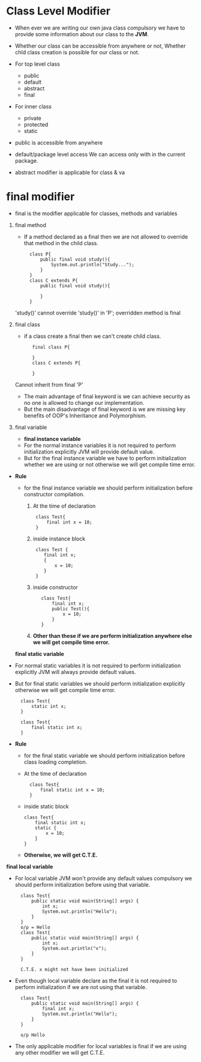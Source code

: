# Class Level Modifier
- When ever we are writing our own java class compulsory we have  to provide some information about our class to the **JVM**.
- Whether our class can be accessible from anywhere or not, Whether chld class creation is possible for our class or not.
- For top level class
    * public
    * default
    * abstract
    * final
- For inner class
    * private
    * protected
    * static

- public is accessible from anywhere
- default/package level access We can access only with in the current package.
- abstract modifier is applicable for class & va 


# final modifier
- final is the modifier applicable for classes, methods and variables

1. final method
    - If a method declared as a final then we are not allowed to override that method in the child class.

            class P{
                public final void study(){
                    System.out.println("Study...");
                }
            }
            class C extends P{
                public final void study(){
            
                }
            }

    'study()' cannot override 'study()' in 'P'; overridden method is final

2. final class 
   - if a class create a final then we can't create child class.

            final class P{
            
            }
            class C extends P{
            
            }
        
    Cannot inherit from final 'P'
    - The main advantage of final keyword is we can achieve security as no one is allowed to change our implementation.
    - But the main disadvantage of final keyword is we are missing key benefits of OOP's Inheritance and Polymorphism.

3. final variable
    - **final instance variable**
    - For the normal instance variables it is not required to perform initialization explicitly JVM will provide default value.
    - But for the final instance variable we have to perform initialization whether we are using or not otherwise we will get compile time error.
- **Rule**
  - for the final instance variable we should perform initialization before constructor compilation.
      1. At the time of declaration

              class Test{ 
                  final int x = 10; 
              }
      2. inside instance block
            
              class Test { 
                 final int x;
                 { 
                     x = 10;
                 } 
              }
    3. inside constructor

              class Test{
                  final int x;
                  public Test(){
                      x = 10;
                  }
              }
    4. **Other than these if we are perform initialization anywhere else we will get compile time error.**

  **final static variable**
- For normal static variables it is not required to perform initialization explicitly JVM will always provide default values.
- But for final static variables we should perform initialization explicitly otherwise we will get compile time error.

        class Test{
            static int x;
        }
        
        class Test{
            final static int x;
        }

- **Rule**
  - for the final static variable we should perform initialization before class loading completion.
  - At the time of declaration

          class Test{
              final static int x = 10;
          }
  - inside static block

        class Test{
            final static int x;
            static {
                x = 10;
            }
        }
  - **Otherwise, we will get C.T.E.** 

    
**final local variable**

- For local variable JVM won't provide any default values compulsory we should perform initialization before using that variable.


        class Test{
            public static void main(String[] args) {
                int x;
                System.out.println("Hello");
            }
        }
        o/p = Hello
        class Test{
            public static void main(String[] args) {
                int x;
                System.out.println("x");
            }
        }
        
        C.T.E. x might not have been initialized
 
- Even though local variable declare as the final it is not required to perform initialization if we are not using  that variable.

        class Test{
            public static void main(String[] args) {
                final int x;
                System.out.println("Hello");
            }
        }
        
        o/p Hello

- The only applicable modifier for local variables is final if we are using any other modifier we will get C.T.E.







